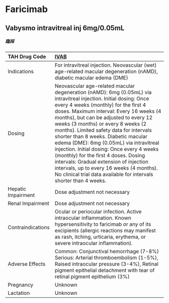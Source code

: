# Faricimab

## Vabysmo intravitreal inj 6mg/0.05mL

##### 臨採

| TAH Drug Code      | [IVAB](https://www.tahsda.org.tw/drugs/hissearch.php?drug_code=IVAB)                                                                                                                                                                                                                                                                                                                                                                                                                                                                                                                                                                                              |
|:-------------------|:------------------------------------------------------------------------------------------------------------------------------------------------------------------------------------------------------------------------------------------------------------------------------------------------------------------------------------------------------------------------------------------------------------------------------------------------------------------------------------------------------------------------------------------------------------------------------------------------------------------------------------------------------------------|
| Indications        | For intravitreal injection. Neovascular (wet) age-related macular degeneration (nAMD), diabetic macular edema (DME)                                                                                                                                                                                                                                                                                                                                                                                                                                                                                                                                               |
| Dosing             | Neovascular age-related macular degeneration (nAMD): 6mg (0.05mL) via intravitreal injection. Initial dosing: Once every 4 weeks (monthly) for the first 4 doses. Maximum interval: Every 16 weeks (4 months), but can be adjusted to every 12 weeks (3 months) or every 8 weeks (2 months). Limited safety data for intervals shorter than 8 weeks. Diabetic macular edema (DME): 6mg (0.05mL) via intravitreal injection. Initial dosing: Once every 4 weeks (monthly) for the first 4 doses. Dosing intervals: Gradual extension of injection intervals, up to every 16 weeks (4 months). No clinical trial data available for intervals shorter than 4 weeks. |
| Hepatic Impairment | Dose adjustment not necessary                                                                                                                                                                                                                                                                                                                                                                                                                                                                                                                                                                                                                                     |
| Renal Impairment   | Dose adjustment not necessary                                                                                                                                                                                                                                                                                                                                                                                                                                                                                                                                                                                                                                     |
| Contraindications  | Ocular or periocular infection. Active intraocular inflammation. Known hypersensitivity to faricimab or any of its excipients (allergic reactions may manifest as rash, itching, urticaria, erythema, or severe intraocular inflammation).                                                                                                                                                                                                                                                                                                                                                                                                                        |
| Adverse Effects    | Common: Conjunctival hemorrhage (7-8%) Serious: Arterial thromboembolism (1-5%), Raised intraocular pressure (3-4%), Retinal pigment epithelial detachment with tear of retinal pigment epithelium (3%)                                                                                                                                                                                                                                                                                                                                                                                                                                                           |
| Pregnancy          | Unknown                                                                                                                                                                                                                                                                                                                                                                                                                                                                                                                                                                                                                                                           |
| Lactation          | Unknown                                                                                                                                                                                                                                                                                                                                                                                                                                                                                                                                                                                                                                                           |

